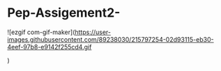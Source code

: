 # Pep-Assigement2-
![ezgif com-gif-maker](https://user-images.githubusercontent.com/89238030/215797254-02d93115-eb30-4eef-97b8-e9142f255cd4.gif

)
